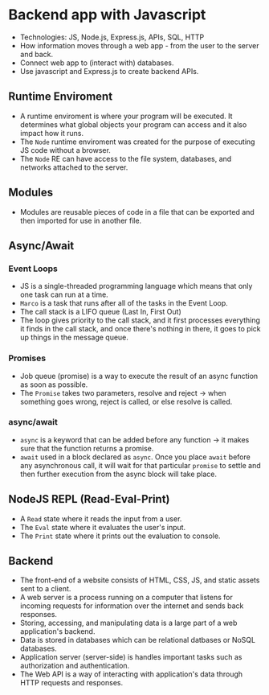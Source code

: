# Backend app with Javascript
- Technologies: JS, Node.js, Express.js, APIs, SQL, HTTP
- How information moves through a web app - from the user to the server and back.
- Connect web app to (interact with) databases.
- Use javascript and Express.js to create backend APIs.

## Runtime Enviroment
- A runtime enviroment is where your program will be executed. It determines what global objects your program can access and it also impact how it runs.
- The `Node` runtime enviroment was created for the purpose of executing JS code without a browser.
- The `Node` RE can have access to the file system, databases, and networks attached to the server.

## Modules
- Modules are reusable pieces of code in a file that can be exported and then imported for use in another file.

## Async/Await
### Event Loops
- JS is a single-threaded programming language which means that only one task can run at a time.
- `Marco` is a task that runs after all of the tasks in the Event Loop.
- The call stack is a LIFO queue (Last In, First Out)
- The loop gives priority to the call stack, and it first processes everything it finds in the call stack, and once there's nothing in there, it goes to pick up things in the message queue.

### Promises
- Job queue (promise) is a way to execute the result of an async function as soon as possible.
- The `Promise` takes two parameters, resolve and reject -> when something goes wrong, reject is called, or else resolve is called.

### async/await
- `async` is a keyword that can be added before any function -> it makes sure that the function returns a promise.
- `await` used in a block declared as `async`. Once you place `await` before any asynchronous call, it will wait for that particular `promise` to settle and then further execution from the async block will take place.

## NodeJS REPL (Read-Eval-Print)
- A `Read` state where it reads the input from a user.
- The `Eval` state where it evaluates the user's input.
- The `Print` state where it prints out the evaluation to console.

## Backend
- The front-end of a website consists of HTML, CSS, JS, and static assets sent to a client.
- A web server is a process running on a computer that listens for incoming requests for information over the internet and sends back responses.
- Storing, accessing, and manipulating data is a large part of a web application's backend.
- Data is stored in databases which can be relational datbases or NoSQL databases.
- Application server (server-side) is handles important tasks such as authorization and authentication.
- The Web API is a way of interacting with application's data through HTTP requests and responses.